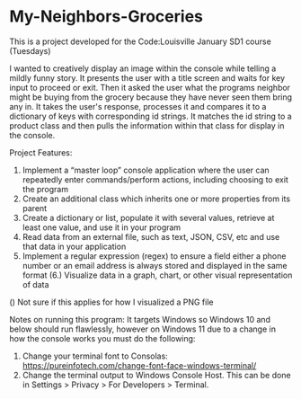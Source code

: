 # My-Neighbors-Groceries
This is a project developed for the Code:Louisville January SD1 course (Tuesdays)

I wanted to creatively display an image within the console while telling a mildly funny story. It presents the user with a title screen and waits for key input to proceed or exit. Then it asked the user what the programs neighbor might be buying from the grocery because they have never seen them bring any in. It takes the user's response, processes it and compares it to a dictionary of keys with corresponding id strings. It matches the id string to a product class and then pulls the information within that class for display in the console.

Project Features:

1. Implement a “master loop” console application where the user can repeatedly enter commands/perform actions, including choosing to exit the program
2. Create an additional class which inherits one or more properties from its parent
3. Create a dictionary or list, populate it with several values, retrieve at least one value, and use it in your program
4. Read data from an external file, such as text, JSON, CSV, etc and use that data in your application
5. Implement a regular expression (regex) to ensure a field either a phone number or an email address is always stored and displayed in the same format
(6.) Visualize data in a graph, chart, or other visual representation of data

() Not sure if this applies for how I visualized a PNG file

Notes on running this program:
It targets Windows so Windows 10 and below should run flawlessly, however on Windows 11 due to a change in how the console works you must do the following:
1. Change your terminal font to Consolas:
https://pureinfotech.com/change-font-face-windows-terminal/
2. Change the terminal output to Windows Console Host. This can be done in Settings > Privacy > For Developers > Terminal.

